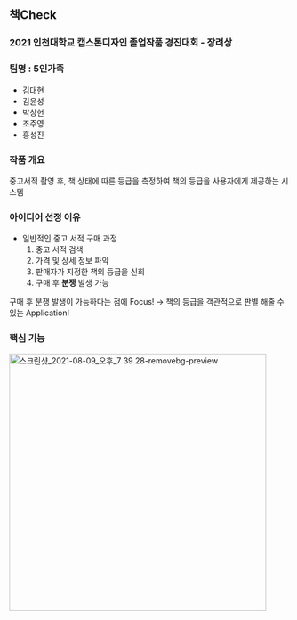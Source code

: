 ## 책Check
### 2021 인천대학교 캡스톤디자인 졸업작품 경진대회 - 장려상

### 팀명 : 5인가족
- 김대현
- 김윤성
- 박창헌
- 조주영
- 홍성진

### 작품 개요
중고서적 촬영 후, 책 상태에 따른 등급을 측정하여 책의 등급을 사용자에게 제공하는 시스템

### 아이디어 선정 이유
- 일반적인 중고 서적 구매 과정
	1. 중고 서적 검색
	2. 가격 및 상세 정보 파악
	3. 판매자가 지정한 책의 등급을 신회
	4. 구매 후 **분쟁** 발생 가능

구매 후 분쟁 발생이 가능하다는 점에 Focus!
-> 책의 등급을 객관적으로 판별 해줄 수 있는 Application!

### 핵심 기능
<img width="462" alt="스크린샷_2021-08-09_오후_7 39 28-removebg-preview" src="https://user-images.githubusercontent.com/56334761/128695330-54f86fb8-c219-4266-84a5-63add0d51a94.png">
